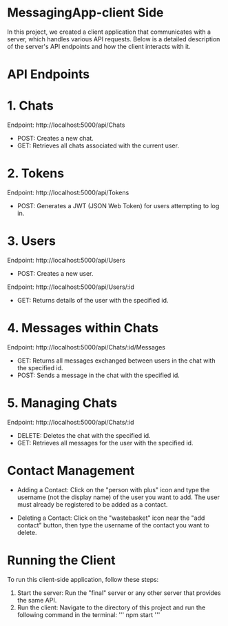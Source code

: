 # MessagingApp-client Side
In this project, we created a client application that communicates with a server, which handles various API requests. Below is a detailed description of the server's API endpoints and how the client interacts with it.

# API Endpoints

# 1. Chats
Endpoint: http://localhost:5000/api/Chats
* POST: Creates a new chat.
* GET: Retrieves all chats associated with the current user.
# 2. Tokens
Endpoint: http://localhost:5000/api/Tokens
* POST: Generates a JWT (JSON Web Token) for users attempting to log in.
# 3. Users
Endpoint: http://localhost:5000/api/Users
* POST: Creates a new user.

Endpoint: http://localhost:5000/api/Users/:id
* GET: Returns details of the user with the specified id.

# 4. Messages within Chats
Endpoint: http://localhost:5000/api/Chats/:id/Messages
* GET: Returns all messages exchanged between users in the chat with the specified id.
* POST: Sends a message in the chat with the specified id.
  
# 5. Managing Chats
Endpoint: http://localhost:5000/api/Chats/:id

* DELETE: Deletes the chat with the specified id.
* GET: Retrieves all messages for the user with the specified id.
  
# Contact Management
* Adding a Contact: Click on the "person with plus" icon and type the username (not the display name) of the user you want to add. The user must already be registered to be added as a contact.

* Deleting a Contact: Click on the "wastebasket" icon near the "add contact" button, then type the username of the contact you want to delete.



# Running the Client
To run this client-side application, follow these steps:

1. Start the server: Run the "final" server or any other server that provides the same API.
2. Run the client: Navigate to the directory of this project and run the following command in the terminal: ''' npm start '''



